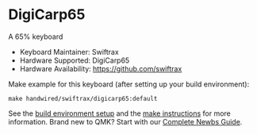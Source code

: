 # DigiCarp65

A 65% keyboard

* Keyboard Maintainer: Swiftrax
* Hardware Supported: DigiCarp65
* Hardware Availability: https://github.com/swiftrax

Make example for this keyboard (after setting up your build environment):

    make handwired/swiftrax/digicarp65:default

See the [build environment setup](https://docs.qmk.fm/#/getting_started_build_tools) and the [make instructions](https://docs.qmk.fm/#/getting_started_make_guide) for more information. Brand new to QMK? Start with our [Complete Newbs Guide](https://docs.qmk.fm/#/newbs).
